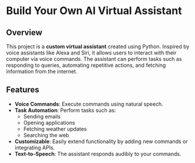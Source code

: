 # Build Your Own AI Virtual Assistant  

## Overview  
This project is a **custom virtual assistant** created using Python. Inspired by voice assistants like Alexa and Siri, it allows users to interact with their computer via voice commands. The assistant can perform tasks such as responding to queries, automating repetitive actions, and fetching information from the internet.  

## Features  
- **Voice Commands**: Execute commands using natural speech.  
- **Task Automation**: Perform tasks such as:  
  - Sending emails  
  - Opening applications  
  - Fetching weather updates  
  - Searching the web  
- **Customizable**: Easily extend functionality by adding new commands or integrating APIs.  
- **Text-to-Speech**: The assistant responds audibly to your commands.  
